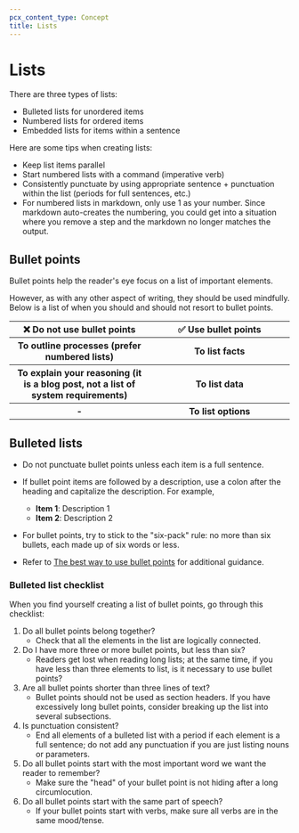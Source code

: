 ```yaml
---
pcx_content_type: Concept
title: Lists
---
```

# Lists

There are three types of lists:

+ Bulleted lists for unordered items
+ Numbered lists for ordered items
+ Embedded lists for items within a sentence

Here are some tips when creating lists:

+ Keep list items parallel
+ Start numbered lists with a command (imperative verb)
+ Consistently punctuate by using appropriate sentence + punctuation within the list (periods for full sentences, etc.)
+ For numbered lists in markdown, only use 1 as your number. Since markdown auto-creates the numbering, you could get into a situation where you remove a step and the markdown no longer matches the output.

## Bullet points

Bullet points help the reader's eye focus on a list of important elements.

However, as with any other aspect of writing, they should be used mindfully. Below is a list of when you should and should not resort to bullet points.

<table>
    <tr>
        <th width=50%>❌ Do not use bullet points</th>
        <th>✅ Use bullet points</th>
    </tr>
    <tr>
        <th>To outline <b>processes</b> (prefer numbered lists)</th>
        <th>To list <b>facts</b></th>
    </tr>
    <tr>
        <th>To explain your reasoning (it is a blog post, not a list of system requirements)</th>
        <th>To list data</th>
    </tr>
    <tr>
        <th>-</th>
        <th>To list options</th>
    </tr>
</table>

## Bulleted lists

+ Do not punctuate bullet points unless each item is a full sentence.

+ If bullet point items are followed by a description, use a colon after the heading and capitalize the description. For example,
    + **Item 1**: Description 1
    + **Item 2**: Description 2
+ For bullet points, try to stick to the "six-pack" rule: no more than six bullets, each made up of six words or less.

+ Refer to [The best way to use bullet points](https://thewritinghabit.blog/2016/08/22/best-way-to-use-bullet-points/) for additional guidance.

### Bulleted list checklist

When you find yourself creating a list of bullet points, go through this checklist:

1. Do all bullet points belong together?
    + Check that all the elements in the list are logically connected.
2. Do I have more three or more bullet points, but less than six?
    + Readers get lost when reading long lists; at the same time, if you have less than three elements to list, is it necessary to use bullet points?
3. Are all bullet points shorter than three lines of text?
    + Bullet points should not be used as section headers. If you have excessively long bullet points, consider breaking up the list into several subsections.
4. Is punctuation consistent?
    + End all elements of a bulleted list with a period if each element is a full sentence; do not add any punctuation if you are just listing nouns or parameters.
5. Do all bullet points start with the most important word we want the reader to remember?
    + Make sure the "head" of your bullet point is not hiding after a long circumlocution.
6. Do all bullet points start with the same part of speech?
    + If your bullet points start with verbs, make sure all verbs are in the same mood/tense.